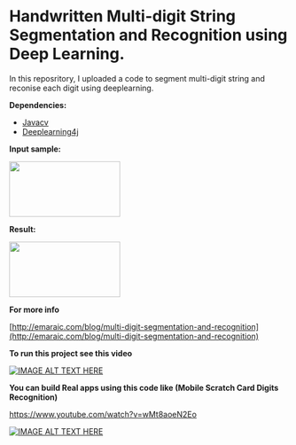 # Handwritten Multi-digit String Segmentation and Recognition using Deep Learning.

In this reposritory, I uploaded a code to segment multi-digit string and reconise each digit using deeplearning.

**Dependencies:**

- [Javacv](https://github.com/bytedeco/javacv)
- [Deeplearning4j](https://deeplearning4j.org)



**Input sample:**

<img src="http://emaraic.com/assets/img/posts/machine-learning/digit-recognition/sample3.jpg" alt="" data-canonical-src="http://emaraic.com/assets/img/posts/machine-learning/digit-recognition/sample3.jpg" width="200" height="100" /> 



**Result:**

<img src="http://emaraic.com/assets/img/posts/machine-learning/digit-recognition/result.jpg" alt="" data-canonical-src="http://emaraic.com/assets/img/posts/machine-learning/digit-recognition/result.jpg" width="200" height="100" /> 



**For more info**

[http://emaraic.com/blog/multi-digit-segmentation-and-recognition](http://emaraic.com/blog/multi-digit-segmentation-and-recognition)



**To run this project see this video**

[![IMAGE ALT TEXT HERE](https://img.youtube.com/vi/CDkdy3BwIqs/0.jpg)](https://www.youtube.com/watch?v=CDkdy3BwIqs)



**You can build Real apps using this code like (Mobile Scratch Card Digits Recognition)**

https://www.youtube.com/watch?v=wMt8aoeN2Eo

[![IMAGE ALT TEXT HERE](https://img.youtube.com/vi/wMt8aoeN2Eo/3.jpg)](https://www.youtube.com/watch?v=wMt8aoeN2Eo)
